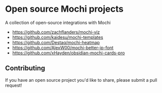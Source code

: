 # Open source Mochi projects
A collection of open-source integrations with Mochi

- https://github.com/zachflanders/mochi-viz
- https://github.com/kaidesu/mochi-templates
- https://github.com/Destaq/mochi-heatmap
- https://github.com/AlexW00/mochi-better-jp-font
- https://github.com/xHayden/obsidian-mochi-cards-pro

## Contributing
If you have an open source project you'd like to share, please submit a pull request!
